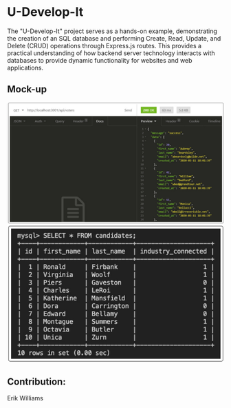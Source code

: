 # U-Develop-It

The "U-Develop-It" project serves as a hands-on example, demonstrating the creation of an SQL database and performing Create, Read, Update, and Delete (CRUD) operations through Express.js routes. This provides a practical understanding of how backend server technology interacts with databases to provide dynamic functionality for websites and web applications.

## Mock-up

![U-Develop-It: Erik Williams](/images/udevelopit.png)
![U-Develop-It: Erik Williams](/images/udevelopit2.png)

## Contribution:

Erik Williams
